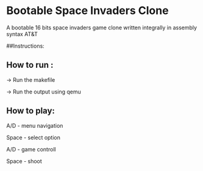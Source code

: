 # Bootable Space Invaders Clone
A bootable 16 bits space invaders game clone written integrally in assembly syntax AT&amp;T

##Instructions:

## How to run :
-> Run the makefile

-> Run the output using qemu

## How to play:
  A/D - menu navigation
  
  Space - select option
  
  A/D - game controll
  
  Space - shoot


